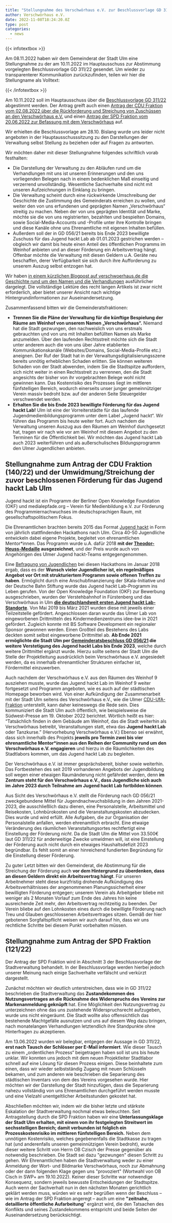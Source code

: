 ```yaml
---
title: "Stellungnahme des Verschwörhaus e.V. zur Beschlussvorlage GD 311/22"
author: Verschwörhaus e.V.
date: 2022-11-08T18:24:20.0Z
type: post
categories:
  - news
---
```


{{< infotextbox >}}<p>Am 08.11.2022 haben wir dem Gemeinderat der Stadt Ulm eine Stellungnahme zu der am 10.11.2022 im Hauptausschuss zur Abstimmung vorgelegten Beschlussvorlage GD 311/22 gesendet. Um wieder zu transparenterer Kommunikation zurückzufinden, teilen wir hier die Stellungname als Volltext:</p>{{< /infotextbox >}}

Am 10.11.2022 soll im Hauptausschuss über die [Beschlussvorlage GD 311/22](https://buergerinfo.ulm.de/vo0050.php?__kvonr=7809) abgestimmt werden.
Der Antrag greift auch einen [Antrag der CDU Fraktion vom 02.08.2022 über die Rückforderung und Streichung von Zuschüssen an den Verschwörhaus e.V.](https://www.cdu-fraktion-ulm.de/lokal_1_1_1166_Rueckforderung-Zuschuesse-Verschwoerhausverein.html) und einen [Antrag der SPD Fraktion vom 20.06.2022 zur Befassung mit dem Verschwörhaus](https://fraktion.spd-ulm.de/verschwoerhaus/) auf.

Wir erhielten die Beschlussvorlage am 28.10. Bislang wurde uns leider nicht angeboten in der Hauptausschusssitzung zu den Darstellungen der Verwaltung selbst Stellung zu beziehen oder auf Fragen zu antworten.

Wir möchten daher mit dieser Stellungnahme folgendes schriftlich vorab festhalten:

* Die Darstellung der Verwaltung zu den Abläufen rund um die Verhandlungen mit uns ist unseren Erinnerungen und den uns vorliegenden Belegen nach in einem bedenklichen Maß einseitig und verzerrend unvollständig. Wesentliche Sachverhalte sind nicht mit unseren Aufzeichnungen in Einklang zu bringen.
* Die Verwaltung scheint durch eine rückwirkende Umschreibung der Geschichte die Zustimmung des Gemeinderats erreichen zu wollen, und weiter den von uns erfundenen und geprägten Namen „Verschwörhaus“ streitig zu machen. Neben der von uns geprägten Identität und Marke, möchte sie die von uns registrierten, bezahlten und bespielten Domains, sowie Social-Media-Accounts und -Profile unter ihre Kontrolle bringen und diese Kanäle ohne uns Ehrenamtliche mit eigenen Inhalten befüllen.
* Außerdem soll der in GD 056/21 bereits bis Ende 2023 bewilligte Zuschuss für das Jugend hackt Lab ab 01.01.2023 gestrichen werden – obgleich wir damit bis heute einen Anteil des öffentlichen Programms im Weinhof anbieten und an dieser Förderung ein Arbeitsvertrag hängt. Offenbar möchte die Verwaltung mit diesen Geldern u.A. Geräte neu beschaffen, derer Verfügbarkeit sie sich durch ihre Aufforderung zu unserem Auszug selbst entzogen hat.

Wir haben [in einem kürzlichen Blogpost auf verschwoerhaus.de die Geschichte rund um den Namen und die Verhandlungen](https://verschwoerhaus.de/update-2022/) ausführlicher dargelegt. Die vollständige Lektüre des recht langen Artikels ist zwar nicht erforderlich, aber bietet unserer Ansicht nach wichtige Hintergrundinformationen zur Auseinandersetzung.

Zusammenfassend bitten wir die Gemeinderatsfraktionen:

* **Trennen Sie die Pläne der Verwaltung für die künftige Bespielung der Räume am Weinhof von unserem Namen „Verschwörhaus“.** Niemand hat die Stadt gezwungen, den nachweislich von uns erstmals gebrauchten und von uns mit Inhalten befüllten Namen als Marke anzumelden. Über den laufenden Rechtsstreit möchte sich die Stadt unter anderem auch die von uns über Jahre etablierten Kommunikationskanäle (Websites/Domains, Social-Media-Profile etc.) aneignen. Der Ruf der Stadt hat in der Verwaltungsdigitalisierungsszene bereits unnötig erheblichen Schaden erlitten. Sie können weiteren Schaden von der Stadt abwenden, indem Sie die Stadtspitze auffordern, sich nicht weiter in einen Rechtsstreit zu verrennen, den die Stadt angesichts der bisher von ihr vorgebrachten Belege wohl nicht gewinnen kann. Das Kostenrisiko des Prozesses liegt im mittleren fünfstelligen Bereich, wodurch einerseits unser junger gemeinnütziger Verein massiv bedroht bzw. auf der anderen Seite Steuergelder verschwendet werden.
* **Erhalten Sie die bis Ende 2023 bewilligte Förderung für das Jugend hackt Lab!** Ulm ist eine der Vorreiterstädte für das laufende Jugendmedienbildungsprogramm unter dem Label „Jugend hackt“. Wir führen das Programm bis heute weiter fort. Auch nachdem die Verwaltung unseren Auszug aus den Räumen am Weinhof durchgesetzt hat, tragen wir nach wie vor am Weinhof mit diesem Angebot zu den Terminen für die Öffentlichkeit bei. Wir möchten das Jugend hackt Lab auch 2023 weiterführen und als außerschulisches Bildungsprogramm den Ulmer Jugendlichen anbieten.


## Stellungnahme zum Antrag der CDU Fraktion (140/22) und der Umwidmung/Streichung der zuvor beschlossenen Förderung für das Jugend hackt Lab Ulm

Jugend hackt ist ein Programm der Berliner Open Knowledge Foundation (OKF) und medialepfade.org – Verein für Medienbildung e.V. zur Förderung des Programmiernachwuchses im deutschsprachigen Raum, mit gesellschaftspolitischem Fokus.

Die Ehrenamtlichen brachten bereits 2015 das Format [Jugend hackt](https://jugendhackt.org/event-rueckblick/ulm-2015/) in Form von jährlich stattfindenden Hackathons nach Ulm. Circa 40-50 Jugendliche entwickeln dabei eigene Projekte, begleitet von ehrenamtlichen Mentor\*innen. 
Das Programm wurde u.A. dafür 2018 **mit der [Theodor-Heuss-Medaille](https://www.ulm-news.de/weblog/ulm-news/view/dt/3/article/64446/imageId/1074550) ausgezeichnet**, und der Preis wurde auch von Angehörigen des Ulmer Jugend hackt-Teams entgegengenommen.

Eine [Befragung von Jugendlichen](https://hackmd.okfn.de/bedarfserhebunglabs?view#Online-Umfrage-Januar-2018) bei diesen Hackathons im Januar 2018 ergab, dass es der **Wunsch vieler Jugendlicher ist, ein regelmäßiges Angebot vor Ort mit strukturiertem Programm sowie offenen Treffen zu haben**.
Ermöglicht durch eine Anschubfinanzierung der SKala-Initiative und der Deutsche Bahn Stiftung wurde das Jugend hackt Lab-Programm ins Leben gerufen. Von der Open Knowledge Foundation (OKF) zur Bewerbung ausgeschrieben, wurden der Verstehbahnhof in Fürstenberg und das Verschwörhaus in Ulm **[die deutschlandweit ersten Jugend hackt Lab-Standorte](https://jugendhackt.org/blog/die-jugend-hackt-labs-sind-gestartet/)**. Von Mai 2019 bis März 2021 wurden diese mit jeweils einer Teilzeitstelle gefördert. Angeschlossen daran wurde das Ulmer Lab von eingeworbenen Drittmitteln des Kindermedienzentrums idee-bw in 2021 gefördert. Zugleich konnte mit BS Software Development ein regionaler Sponsor gewonnen werden. Einen Großteil des Bestehens des Labs deckten somit selbst eingeworbene Drittmittel ab. **Ab Ende 2021 ermöglichte die Stadt Ulm per [Gemeinderatsbeschluss GD 056/21](https://buergerinfo.ulm.de/vo0050.php?__kvonr=6941) die weitere Verstetigung des Jugend hackt Labs bis Ende 2023**, welche durch weitere Drittmittel ergänzt wurde. Hierzu sollte seitens der Stadt Ulm die Stelle der Projektleitung ausdrücklich beim Verschwörhaus e.V. angesiedelt werden, da es innerhalb ehrenamtlicher Strukturen einfacher ist, Fördermittel einzuwerben.

Auch nachdem der Verschwörhaus e.V. aus den Räumen des Weinhof 9 ausziehen musste, wurde das Jugend hackt Lab im Weinhof 9 weiter fortgesetzt und Programm angeboten, wie es auch auf der städtischen Homepage beworben wird.
Von einer Aufkündigung der Zusammenarbeit mit der Stadt Ulm seitens des Verschwörhaus e.V., wie die Ulmer [CDU-UfA-Fraktion](https://www.cdu-fraktion-ulm.de/lokal_1_1_1166_Rueckforderung-Zuschuesse-Verschwoerhausverein.html) unterstellt, kann daher keineswegs die Rede sein.
Dies kommuniziert die Stadt Ulm auch öffentlich, wie beispielsweise die Südwest-Presse am 19. Oktober 2022  berichtet. Wörtlich heißt es hier: “Tatsächlich finden in dem Gebäude am Weinhof, das die Stadt weiterhin als Verschwörhaus betreibt, Veranstaltungen statt, etwa das **Jugend hackt Lab** oder Tanzkurse.” (Hervorhebung Verschwörhaus e.V.)
Ebenso sei erwähnt, dass sich innerhalb des Projekts **jeweils pro Termin zwei bis vier ehrenamtliche Mentor\*innen aus den Reihen der Community rund um den Verschwörhaus e.V. engagieren** und hierzu in die Räumlichkeiten des Stadtlabors kommen, um das Jugend hackt Lab zu begleiten.

Der Verschwörhaus e.V. ist immer gesprächsbereit, bisher sowie weiterhin. Das Fortbestehen des seit 2019 vorhandenen Angebots der Jugendbildung soll wegen einer etwaigen Raumänderung nicht gefährdet werden, denn **im Zentrum steht für den Verschwörhaus e.V., dass Jugendliche sich auch im Jahre 2023 durch Teilnahme am Jugend hackt Lab fortbilden können**.

Aus Sicht des Verschwörhaus e.V. stellt die Förderung nach GD 056/21 zweckgebundene Mittel für Jugendnachwuchsbildung in den Jahren 2021-2023, die ausschließlich dazu dienen, eine Personalstelle, Arbeitsmittel und Reisekosten, Lohnbürokosten und die Veranstaltungskosten abzudecken. Dies wurde und wird erfüllt. Alle Aufgaben, die zur Organisation der Personalstelle anfallen, werden ehrenamtlich erbracht. Eine etwaige Veränderung des räumlichen Veranstaltungsortes rechtfertigt eine Einstellung der Förderung _nicht_. Da die Stadt Ulm die Mittel von 33.500€ laut GD 311/22 für anderweitige Zwecke umwidmen will, ist eine Einstellung der Förderung auch nicht durch ein etwaiges Haushaltsdefizit 2023 begründbar. Es fehlt somit an einer hinreichend fundierten Begründung für die Einstellung dieser Förderung.

Zu guter Letzt bitten wir den Gemeinderat, die Abstimmung für die Streichung der Förderung auch **vor dem Hintergrund zu überdenken, dass an diesen Geldern direkt ein Arbeitsvertrag hängt**. Für unseren Arbeitnehmer steht diese kurzfristig drohende Aufkündigung des Arbeitsverhältnisses der angenommenen Planungssicherheit einer bewilligten Förderung entgegen; unserem Verein als Arbeitgeber bliebe mit weniger als 2 Monaten Vorlauf zum Ende des Jahres hin keine ausreichende Zeit mehr, den Arbeitsvertrag rechtzeitig zu beenden. Der Verein bliebe auf den Lohnkosten eines durch die bewilligte Förderung nach Treu und Glauben geschlossenen Arbeitsvertrages sitzen. Gemäß der hier gebotenen Sorgfaltspflicht weisen wir auch darauf hin, dass wir uns rechtliche Schritte bei diesem Punkt vorbehalten müssen.


## Stellungnahme zum Antrag der SPD Fraktion (121/22)

Der Antrag der SPD Fraktion wird in Abschnitt 3 der Beschlussvorlage der Stadtverwaltung behandelt. In der Beschlussvorlage werden hierbei jedoch unserer Meinung nach einige Sachverhalte verfälscht und verkürzt dargestellt.

Zunächst möchten wir deutlich unterstreichen, dass wie in GD 311/22 beschrieben die Stadtverwaltung das **Zustandekommen des Nutzungsvertrages an die Rücknahme des Widerspruchs des Vereins zur Markenanmeldung geknüpft** hat. Eine Möglichkeit den Nutzungsvertrag zu unterzeichnen ohne das uns zustehende Widerspruchsrecht aufzugeben, wurde uns nicht eingeräumt. Die Stadt wollte also offensichtlich das bestehende Machtgefälle ausnutzen und uns auf diesem Weg dazu bringen, nach monatelangen Verhandlungen letztendlich ihre Standpunkte ohne Hinterfragen zu akzeptieren.

Am 13.06.2022 wurden wir belegbar, entgegen der Aussage in GD 311/22, **erst nach Tausch der Schlösser per E-Mail informiert**. Wie dieser Tausch zu einem „ordentlichen Prozess“ beigetragen haben soll ist uns bis heute unklar.
Wir konnten uns jedoch mit dem neuen Projektleiter Stadtlabor schnell auf eine Lösung für diesen Prozess einigen. Diese beinhaltete zum einen, dass wir wieder selbstständig Zugang mit neuen Schlüsseln bekamen, und zum anderen wie beschrieben die Separierung des städtischen Inventars von dem des Vereins vorgesehen wurde. Hier möchten wir der Darstellung der Stadt hinzufügen, dass die Separierung nahezu vollständig von uns Ehrenamtlichen durchgeführt werden musste und eine Vielzahl unentgeltlicher Arbeitsstunden gekostet hat.

Abschließen möchten wir, indem wir die bisher letzte und stärkste Eskalation der Stadtverwaltung nochmal etwas beleuchten. Seit Antragstellung durch die SPD Fraktion haben wir eine **Unterlassungsklage der Stadt Ulm erhalten, mit einem von ihr festgelegten Streitwert im sechsstelligen Bereich; damit verbunden ist folglich ein Prozesskostenrisiko im mittleren fünfstelligen Bereich.**
Neben dem unnötigen Kostenrisiko, welches gegebenenfalls die Stadtkasse zu tragen hat (und anderenfalls unseren gemeinnützigen Verein bedroht), wurde dieser weitere Schritt von Herrn OB Czisch der Presse gegenüber als notwendig beschrieben. Die Stadt sei dazu "gezwungen" diesen Schritt zu gehen. Wir Ehrenamtlichen haben die Stadtverwaltung weder zu einer Anmeldung der Wort- und Bildmarke Verschwörhaus, noch zur Abmahnung oder der dann folgenden Klage gegen uns "provoziert" (Wortwahl von OB Cisch in SWP+ am 19.10.2022). Keiner dieser Schritte war notwendige Konsequenz, sondern jeweils bewusste Entscheidungen der Stadtspitze.
Auch wenn der Sachverhalt nun in den nächsten Monaten gerichtlich geklärt werden muss, würden wir es sehr begrüßen wenn der Beschluss – wie im Antrag der SPD Fraktion angeregt – auch um eine **"zeitnahe, detaillierte öffentliche Aufarbeitung**" ergänzt wird, die den Tatsachen des Konflikts und seines Zustandekommens entspricht und beide Seiten der Auseinandersetzung berücksichtigt.
